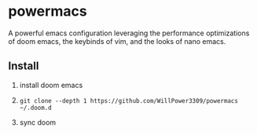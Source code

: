 # powermacs
A powerful emacs configuration leveraging the performance optimizations of doom emacs, the keybinds of vim, and the looks of nano emacs.

## Install
1. install doom emacs

2. `git clone --depth 1 https://github.com/WillPower3309/powermacs ~/.doom.d`

3. sync doom
